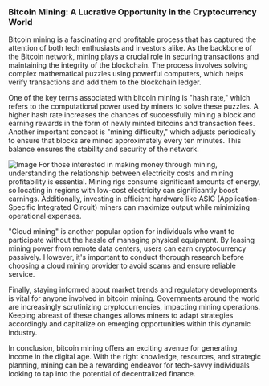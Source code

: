 ### Bitcoin Mining: A Lucrative Opportunity in the Cryptocurrency World

Bitcoin mining is a fascinating and profitable process that has captured the attention of both tech enthusiasts and investors alike. As the backbone of the Bitcoin network, mining plays a crucial role in securing transactions and maintaining the integrity of the blockchain. The process involves solving complex mathematical puzzles using powerful computers, which helps verify transactions and add them to the blockchain ledger.

One of the key terms associated with bitcoin mining is "hash rate," which refers to the computational power used by miners to solve these puzzles. A higher hash rate increases the chances of successfully mining a block and earning rewards in the form of newly minted bitcoins and transaction fees. Another important concept is "mining difficulty," which adjusts periodically to ensure that blocks are mined approximately every ten minutes. This balance ensures the stability and security of the network.


![Image](https://github.com/user-attachments/assets/b8266eee-691e-4ee1-99ef-bfa10d234fd4)
For those interested in making money through mining, understanding the relationship between electricity costs and mining profitability is essential. Mining rigs consume significant amounts of energy, so locating in regions with low-cost electricity can significantly boost earnings. Additionally, investing in efficient hardware like ASIC (Application-Specific Integrated Circuit) miners can maximize output while minimizing operational expenses.

"Cloud mining" is another popular option for individuals who want to participate without the hassle of managing physical equipment. By leasing mining power from remote data centers, users can earn cryptocurrency passively. However, it's important to conduct thorough research before choosing a cloud mining provider to avoid scams and ensure reliable service.

Finally, staying informed about market trends and regulatory developments is vital for anyone involved in bitcoin mining. Governments around the world are increasingly scrutinizing cryptocurrencies, impacting mining operations. Keeping abreast of these changes allows miners to adapt strategies accordingly and capitalize on emerging opportunities within this dynamic industry. 

In conclusion, bitcoin mining offers an exciting avenue for generating income in the digital age. With the right knowledge, resources, and strategic planning, mining can be a rewarding endeavor for tech-savvy individuals looking to tap into the potential of decentralized finance.